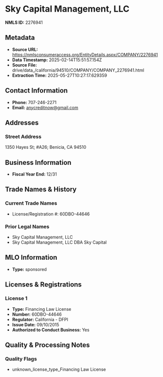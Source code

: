 # Sky Capital Management, LLC

**NMLS ID:** 2276941

## Metadata
- **Source URL:** https://nmlsconsumeraccess.org/EntityDetails.aspx/COMPANY/2276941
- **Data Timestamp:** 2025-02-14T15:51:57.154Z
- **Source File:** drive/data_/california/94510/COMPANY/COMPANY_2276941.html
- **Extraction Time:** 2025-05-27T10:27:17.629359

## Contact Information
- **Phone:** 707-246-2271
- **Email:** anycreditnow@gmail.com

## Addresses
### Street Address
1350 Hayes St; #A26; Benicia, CA 94510

## Business Information
- **Fiscal Year End:** 12/31

## Trade Names & History
### Current Trade Names
- License/Registration #: 60DBO-44646

### Prior Legal Names
- Sky Capital Management, LLC
- Sky Capital Management, LLC DBA Sky Capital

## MLO Information
- **Type:** sponsored

## Licenses & Registrations

### License 1
- **Type:** Financing Law License
- **Number:** 60DBO-44646
- **Regulator:** California - DFPI
- **Issue Date:** 09/10/2015
- **Authorized to Conduct Business:** Yes

## Quality & Processing Notes
### Quality Flags
- unknown_license_type_Financing Law License
